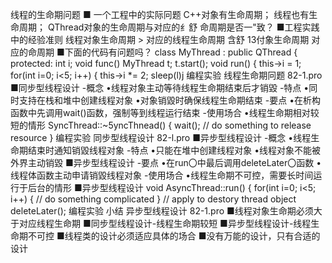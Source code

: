 线程的生命期问题
■ 一个工程中的实际冋题
C++对象有生命周期；
线程也有生命周期；
QThread对象的生命周期与对应的纟舒 命周期是否一"致？
■工程实践中的经验准则
线程对象生命周期 > 对应的线程生命周期
含舒 13付象生命周期
对应的命周期
■下面的代码有问题吗？
class MyThread : public QThread {
protected:
int i;
void func()
MyThread t;
t.start();
void run() {
this->i = 1;
for(int i=0; i<5; i++) {
this->i *= 2;
sleep(l)j
编程实验 线程生命期冋题 82-1.pro
■同步型线程设计
-概念
•线程对象主动等待线程生命期结束后才销毀
-特点
•同时支持在栈和堆中创建线程对象
•对象销毀时确保线程生命期结束
-要点
•在析构函数中先调用wait()函数，强制等到线程运行结束
-使用场合
•线程生命期相对较短的情形
SyncThread::~5yncThnead()
{
wait();
// do something to release resource
}
编程实验 同步型线程设计 82-l.pro
■异步型线程设计
-概念
•线程生命期结束时通知销毀线程对象
-特点
•只能在堆中创建线程对象
•线程对象不能被外界主动销毀
■异步型线程设计
-要点
•在run〇中最后调用deleteLater〇函数
•线程体函数主动申请销毀线程对象
-使用场合
•线程生命期不可控，需要长时间运行于后台的情形
■异步型线程设计
void AsyncThread::run()
{
for(int i=0; i<5; i++)
{
// do something complicated
}
// apply to destory thread object
deleteLater();
编程实验
小结
异步型线程设计 82-1.pro
■线程对象生命期必须大于对应线程生命期
■同步型线程设计-线程生命期较短
■异步型线程设计-线程生命期不可控
■线程类的设计必须适应具体的场合
■没有万能的设计，只有合适的设计